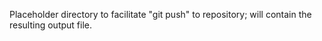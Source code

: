 Placeholder directory to facilitate "git push" to repository; will contain the resulting output file.